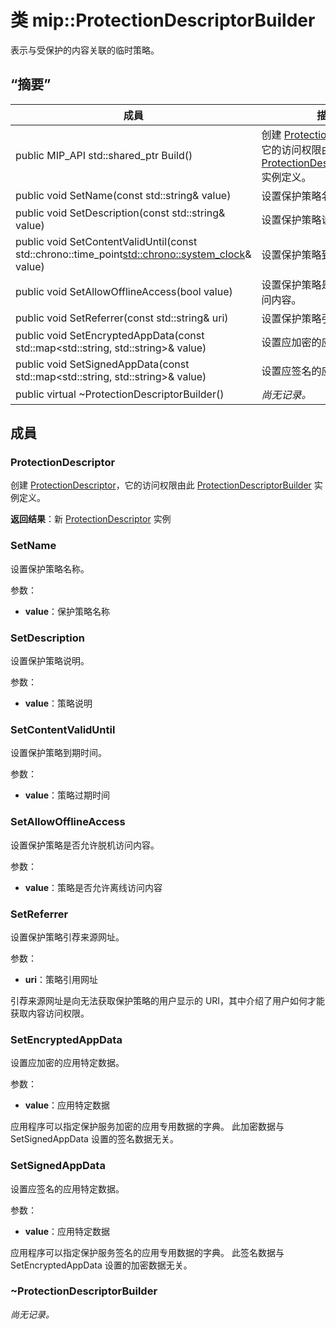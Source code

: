 # <a name="class-mipprotectiondescriptorbuilder"></a>类 mip::ProtectionDescriptorBuilder 
表示与受保护的内容关联的临时策略。
  
## <a name="summary"></a>“摘要”
 成員                        | 描述                                
--------------------------------|---------------------------------------------
public MIP_API std::shared_ptr<ProtectionDescriptor> Build()  |  创建 [ProtectionDescriptor](class_mip_protectiondescriptor.md)，它的访问权限由此 [ProtectionDescriptorBuilder](class_mip_protectiondescriptorbuilder.md) 实例定义。
 public void SetName(const std::string& value)  |  设置保护策略名称。
 public void SetDescription(const std::string& value)  |  设置保护策略说明。
public void SetContentValidUntil(const std::chrono::time_point<std::chrono::system_clock>& value)  |  设置保护策略到期时间。
 public void SetAllowOfflineAccess(bool value)  |  设置保护策略是否允许脱机访问内容。
 public void SetReferrer(const std::string& uri)  |  设置保护策略引荐来源网址。
public void SetEncryptedAppData(const std::map<std::string, std::string>& value)  |  设置应加密的应用特定数据。
public void SetSignedAppData(const std::map<std::string, std::string>& value)  |  设置应签名的应用特定数据。
 public virtual ~ProtectionDescriptorBuilder()  | _尚无记录。_
  
## <a name="members"></a>成員
  
### <a name="protectiondescriptor"></a>ProtectionDescriptor
创建 [ProtectionDescriptor](class_mip_protectiondescriptor.md)，它的访问权限由此 [ProtectionDescriptorBuilder](class_mip_protectiondescriptorbuilder.md) 实例定义。

  
**返回结果**：新 [ProtectionDescriptor](class_mip_protectiondescriptor.md) 实例
  
### <a name="setname"></a>SetName
设置保护策略名称。

参数：  
* **value**：保护策略名称


  
### <a name="setdescription"></a>SetDescription
设置保护策略说明。

参数：  
* **value**：策略说明


  
### <a name="setcontentvaliduntil"></a>SetContentValidUntil
设置保护策略到期时间。

参数：  
* **value**：策略过期时间


  
### <a name="setallowofflineaccess"></a>SetAllowOfflineAccess
设置保护策略是否允许脱机访问内容。

参数：  
* **value**：策略是否允许离线访问内容


  
### <a name="setreferrer"></a>SetReferrer
设置保护策略引荐来源网址。

参数：  
* **uri**：策略引用网址


引荐来源网址是向无法获取保护策略的用户显示的 URI，其中介绍了用户如何才能获取内容访问权限。
  
### <a name="setencryptedappdata"></a>SetEncryptedAppData
设置应加密的应用特定数据。

参数：  
* **value**：应用特定数据


应用程序可以指定保护服务加密的应用专用数据的字典。 此加密数据与 SetSignedAppData 设置的签名数据无关。
  
### <a name="setsignedappdata"></a>SetSignedAppData
设置应签名的应用特定数据。

参数：  
* **value**：应用特定数据


应用程序可以指定保护服务签名的应用专用数据的字典。 此签名数据与 SetEncryptedAppData 设置的加密数据无关。
  
### <a name="protectiondescriptorbuilder"></a>~ProtectionDescriptorBuilder
_尚无记录。_
